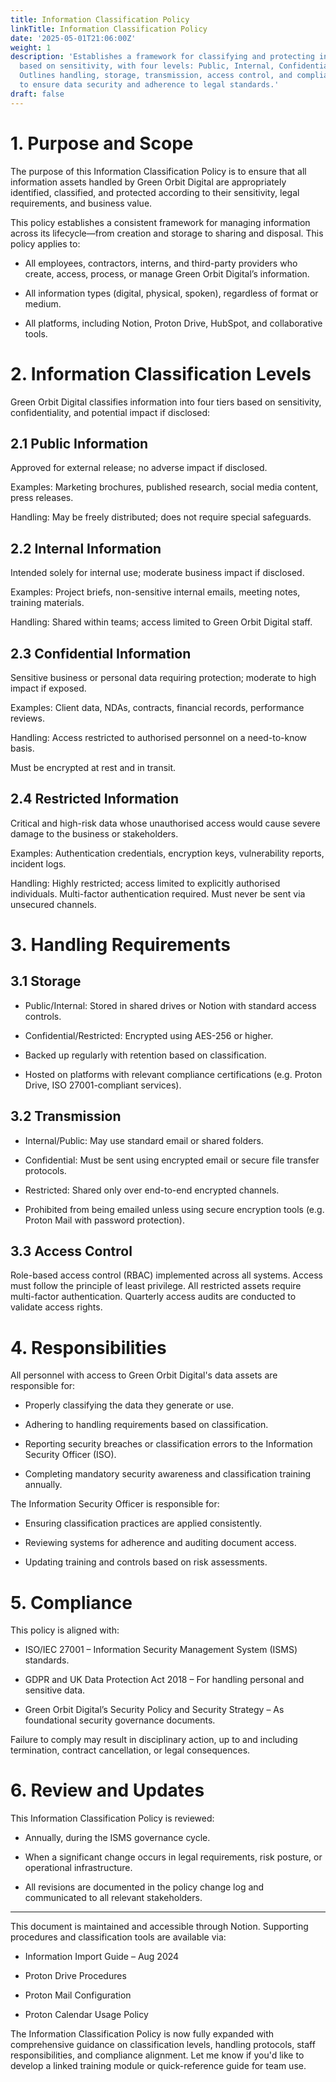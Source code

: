 ```yaml
---
title: Information Classification Policy
linkTitle: Information Classification Policy
date: '2025-05-01T21:06:00Z'
weight: 1
description: 'Establishes a framework for classifying and protecting information assets
  based on sensitivity, with four levels: Public, Internal, Confidential, and Restricted.
  Outlines handling, storage, transmission, access control, and compliance responsibilities
  to ensure data security and adherence to legal standards.'
draft: false
---
```


<!-- Unsupported block type: table_of_contents -->

<!-- Unsupported block type: divider -->

# 1. Purpose and Scope

The purpose of this Information Classification Policy is to ensure that all information assets handled by Green Orbit Digital are appropriately identified, classified, and protected according to their sensitivity, legal requirements, and business value. 

This policy establishes a consistent framework for managing information across its lifecycle—from creation and storage to sharing and disposal.
This policy applies to:

- All employees, contractors, interns, and third-party providers who create, access, process, or manage Green Orbit Digital’s information.

- All information types (digital, physical, spoken), regardless of format or medium.

- All platforms, including Notion, Proton Drive, HubSpot, and collaborative tools.

# 2. Information Classification Levels

Green Orbit Digital classifies information into four tiers based on sensitivity, confidentiality, and potential impact if disclosed:

## 2.1 Public Information

Approved for external release; no adverse impact if disclosed.

Examples: Marketing brochures, published research, social media content, press releases.

Handling: May be freely distributed; does not require special safeguards.

## 2.2 Internal Information

Intended solely for internal use; moderate business impact if disclosed.

Examples: Project briefs, non-sensitive internal emails, meeting notes, training materials.

Handling: Shared within teams; access limited to Green Orbit Digital staff.


## 2.3 Confidential Information

Sensitive business or personal data requiring protection; moderate to high impact if exposed.

Examples: Client data, NDAs, contracts, financial records, performance reviews.

Handling: Access restricted to authorised personnel on a need-to-know basis.

Must be encrypted at rest and in transit.

## 2.4 Restricted Information

Critical and high-risk data whose unauthorised access would cause severe damage to the business or stakeholders.

Examples: Authentication credentials, encryption keys, vulnerability reports, incident logs.

Handling: Highly restricted; access limited to explicitly authorised individuals. Multi-factor authentication required. Must never be sent via unsecured channels.

<!-- Unsupported block type: divider -->

# 3. Handling Requirements

## 3.1 Storage

- Public/Internal: Stored in shared drives or Notion with standard access controls.

- Confidential/Restricted: Encrypted using AES-256 or higher.

- Backed up regularly with retention based on classification.

- Hosted on platforms with relevant compliance certifications (e.g. Proton Drive, ISO 27001-compliant services).

## 3.2 Transmission

- Internal/Public: May use standard email or shared folders.

- Confidential: Must be sent using encrypted email or secure file transfer protocols.

- Restricted: Shared only over end-to-end encrypted channels.

- Prohibited from being emailed unless using secure encryption tools (e.g. Proton Mail with password protection).

## 3.3 Access Control

Role-based access control (RBAC) implemented across all systems.
Access must follow the principle of least privilege.
All restricted assets require multi-factor authentication.
Quarterly access audits are conducted to validate access rights.

<!-- Unsupported block type: divider -->

# 4. Responsibilities

All personnel with access to Green Orbit Digital's data assets are responsible for:

- Properly classifying the data they generate or use.

- Adhering to handling requirements based on classification.

- Reporting security breaches or classification errors to the Information Security Officer (ISO).

- Completing mandatory security awareness and classification training annually.

The Information Security Officer is responsible for:

- Ensuring classification practices are applied consistently.

- Reviewing systems for adherence and auditing document access.

- Updating training and controls based on risk assessments.

<!-- Unsupported block type: divider -->

# 5. Compliance

This policy is aligned with:

- ISO/IEC 27001 – Information Security Management System (ISMS) standards.

- GDPR and UK Data Protection Act 2018 – For handling personal and sensitive data.

- Green Orbit Digital’s Security Policy and Security Strategy – As foundational security governance documents.

Failure to comply may result in disciplinary action, up to and including termination, contract cancellation, or legal consequences.

<!-- Unsupported block type: divider -->

# 6. Review and Updates

This Information Classification Policy is reviewed:

- Annually, during the ISMS governance cycle.

- When a significant change occurs in legal requirements, risk posture, or operational infrastructure.

- All revisions are documented in the policy change log and communicated to all relevant stakeholders.

---

This document is maintained and accessible through Notion. Supporting procedures and classification tools are available via:

- Information Import Guide – Aug 2024

- Proton Drive Procedures

- Proton Mail Configuration

- Proton Calendar Usage Policy

The Information Classification Policy is now fully expanded with comprehensive guidance on classification levels, handling protocols, staff responsibilities, and compliance alignment. Let me know if you'd like to develop a linked training module or quick-reference guide for team use.

